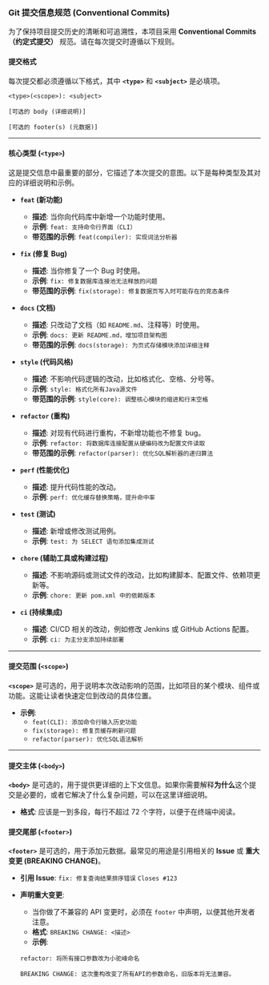 ### **Git 提交信息规范 (Conventional Commits)**

为了保持项目提交历史的清晰和可追溯性，本项目采用 **Conventional Commits（约定式提交）** 规范。请在每次提交时遵循以下规则。

#### 提交格式

每次提交都必须遵循以下格式，其中 **`<type>`** 和 **`<subject>`** 是必填项。

```
<type>(<scope>): <subject>

[可选的 body (详细说明)]

[可选的 footer(s) (元数据)]
```

-----

#### 核心类型 (`<type>`)

这是提交信息中最重要的部分，它描述了本次提交的意图。以下是每种类型及其对应的详细说明和示例。

  * **`feat` (新功能)**

      * **描述**: 当你向代码库中新增一个功能时使用。
      * **示例**: `feat: 支持命令行界面（CLI）`
      * **带范围的示例**: `feat(compiler): 实现词法分析器`

  * **`fix` (修复 Bug)**

      * **描述**: 当你修复了一个 Bug 时使用。
      * **示例**: `fix: 修复数据库连接池无法释放的问题`
      * **带范围的示例**: `fix(storage): 修复数据页写入时可能存在的竞态条件`

  * **`docs` (文档)**

      * **描述**: 只改动了文档（如 `README.md`、注释等）时使用。
      * **示例**: `docs: 更新 README.md，增加项目架构图`
      * **带范围的示例**: `docs(storage): 为页式存储模块添加详细注释`

  * **`style` (代码风格)**

      * **描述**: 不影响代码逻辑的改动，比如格式化、空格、分号等。
      * **示例**: `style: 格式化所有Java源文件`
      * **带范围的示例**: `style(core): 调整核心模块的缩进和行末空格`

  * **`refactor` (重构)**

      * **描述**: 对现有代码进行重构，不新增功能也不修复 bug。
      * **示例**: `refactor: 将数据库连接配置从硬编码改为配置文件读取`
      * **带范围的示例**: `refactor(parser): 优化SQL解析器的递归算法`

  * **`perf` (性能优化)**

      * **描述**: 提升代码性能的改动。
      * **示例**: `perf: 优化缓存替换策略，提升命中率`

  * **`test` (测试)**

      * **描述**: 新增或修改测试用例。
      * **示例**: `test: 为 SELECT 语句添加集成测试`

  * **`chore` (辅助工具或构建过程)**

      * **描述**: 不影响源码或测试文件的改动，比如构建脚本、配置文件、依赖项更新等。
      * **示例**: `chore: 更新 pom.xml 中的依赖版本`

  * **`ci` (持续集成)**

      * **描述**: CI/CD 相关的改动，例如修改 Jenkins 或 GitHub Actions 配置。
      * **示例**: `ci: 为主分支添加持续部署`

-----

#### 提交范围 (`<scope>`)

**`<scope>`** 是可选的，用于说明本次改动影响的范围，比如项目的某个模块、组件或功能。这能让读者快速定位到改动的具体位置。

  * **示例**:
      * `feat(CLI): 添加命令行输入历史功能`
      * `fix(storage): 修复页缓存刷新问题`
      * `refactor(parser): 优化SQL语法解析`

-----

#### 提交主体 (`<body>`)

**`<body>`** 是可选的，用于提供更详细的上下文信息。如果你需要解释**为什么**这个提交是必要的，或者它解决了什么复杂问题，可以在这里详细说明。

  * **格式**: 应该是一到多段，每行不超过 72 个字符，以便于在终端中阅读。

#### 提交尾部 (`<footer>`)

**`<footer>`** 是可选的，用于添加元数据。最常见的用途是引用相关的 **Issue** 或 **重大变更 (BREAKING CHANGE)**。

  * **引用 Issue**:
    `fix: 修复查询结果排序错误`
    `Closes #123`

  * **声明重大变更**:

      * 当你做了不兼容的 API 变更时，必须在 `footer` 中声明，以便其他开发者注意。
      * **格式**: `BREAKING CHANGE: <描述>`
      * **示例**:

    <!-- end list -->

    ```
    refactor: 将所有接口参数改为小驼峰命名

    BREAKING CHANGE: 这次重构改变了所有API的参数命名，旧版本将无法兼容。
    ```
